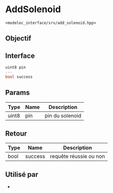 ﻿# AddSolenoid
`<modelec_interface/srv/add_solenoid.hpp>`

## Objectif

## Interface
```cpp
uint8 pin
---
bool success
```

## Params

| Type  | Name | Description     |
|-------|------|-----------------|
| uint8 | pin  | pin du solenoid |

## Retour

| Type | Name    | Description            |
|------|---------|------------------------|
| bool | success | requête réussie ou non |

## Utilisé par
- [](Solenoid-Controller-Node.md)